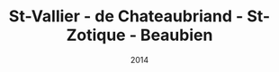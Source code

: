 ---
date: '2014'
title: 'St-Vallier - de Chateaubriand - St-Zotique - Beaubien'
type: ruelle_verte
district: rosemont
position: { lng: -73.60589307076097, lat: 45.535980026114345 }
---